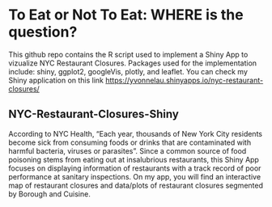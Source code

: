 # To Eat or Not To Eat: WHERE is the question?
This github repo contains the R script used to implement a Shiny App to vizualize NYC Restaurant Closures. Packages used for the implementation include: shiny, ggplot2, googleVis, plotly, and leaflet. You can check my Shiny application on this link https://yvonnelau.shinyapps.io/nyc-restaurant-closures/

## NYC-Restaurant-Closures-Shiny
According to NYC Health, “Each year, thousands of New York City residents become sick from consuming foods or drinks that are contaminated with harmful bacteria, viruses or parasites”. Since a common source of food poisoning stems from eating out at insalubrious restaurants, this Shiny App focuses on displaying information of restaurants with a track record of poor performance at sanitary inspections. On my app, you will find an interactive map of restaurant closures and data/plots of restaurant closures segmented by Borough and Cuisine. 

